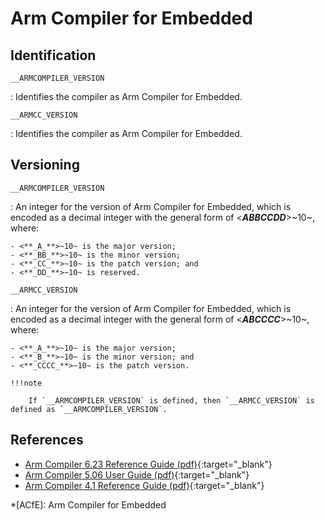 # Arm Compiler for Embedded

## Identification

`__ARMCOMPILER_VERSION`

:   Identifies the compiler as Arm Compiler for Embedded.

`__ARMCC_VERSION`

:   Identifies the compiler as Arm Compiler for Embedded.

## Versioning

`__ARMCOMPILER_VERSION`

:   An integer for the version of Arm Compiler for Embedded, which is encoded as a decimal integer with the general form of <**_ABBCCDD_**>~10~, where:

    - <**_A_**>~10~ is the major version;
    - <**_BB_**>~10~ is the minor version;
    - <**_CC_**>~10~ is the patch version; and
    - <**_DD_**>~10~ is reserved.

`__ARMCC_VERSION`

:   An integer for the version of Arm Compiler for Embedded, which is encoded as a decimal integer with the general form of <**_ABCCCC_**>~10~, where:

    - <**_A_**>~10~ is the major version;
    - <**_B_**>~10~ is the minor version; and
    - <**_CCCC_**>~10~ is the patch version.

    !!!note

        If `__ARMCOMPILER_VERSION` is defined, then `__ARMCC_VERSION` is defined as `__ARMCOMPILER_VERSION`.

## References

- [Arm Compiler 6.23 Reference Guide (pdf)](https://documentation-service.arm.com/static/671fa191ad463325b23263ce){:target="_blank"}
- [Arm Compiler 5.06 User Guide (pdf)](https://documentation-service.arm.com/static/602cda95083323480d479712){:target="_blank"}
- [Arm Compiler 4.1 Reference Guide (pdf)](https://documentation-service.arm.com/static/5f915811f86e16515cdc3335){:target="_blank"}

*[ACfE]: Arm Compiler for Embedded
